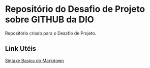 # Repositório do Desafio de Projeto sobre GITHUB da DIO
Repositório criado para o Desafio de Projeto.

## Link Utéis
[Sintaxe Basica do Markdown](https://www.markdownguide.org/basic-syntax/)
